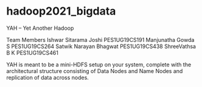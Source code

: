# hadoop2021_bigdata

YAH – Yet Another Hadoop

Team Members
Ishwar Sitarama Joshi PES1UG19CS191
Manjunatha Gowda S  PES1UG19CS264
Satwik Narayan Bhagwat PES1UG19CS438
ShreeVathsa B K PES1UG19CS461


YAH is meant to be a mini-HDFS setup on your system, complete with the architectural structure consisting of Data Nodes and Name Nodes and replication of data across nodes.
